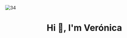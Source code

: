 ![34](https://github.com/Veronicayf/Veronicayf/assets/122062019/0a53e37f-2b85-4601-9be2-fa55b78b76cb)
<h1 align="center">Hi 👋, I'm Verónica</h1>
